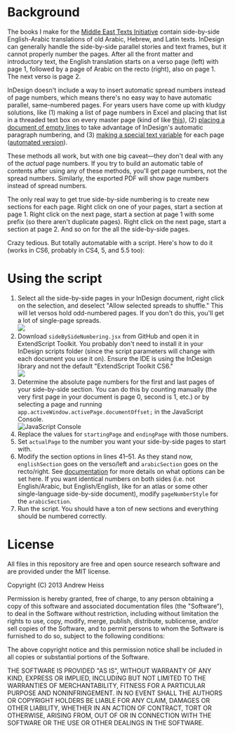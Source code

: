 # Background

The books I make for the [Middle East Texts Initiative](http://meti.byu.edu/) contain side-by-side English-Arabic translations of old Arabic, Hebrew, and Latin texts. InDesign can generally handle the side-by-side parallel stories and text frames, but it cannot properly number the pages. After all the front matter and introductory text, the English translation starts on a verso page (left) with page 1, followed by a page of Arabic on the recto (right), also on page 1. The next verso is page 2. 

InDesign doesn't include a way to insert automatic spread numbers instead of page numbers, which means there's no easy way to have automatic parallel, same-numbered pages. For years users have come up with kludgy solutions, like (1) making a list of page numbers in Excel and placing that list in a threaded text box on every master page (kind of like [this](http://indesignsecrets.com/making-numbered-tickets.php)), (2) [placing a document of empty lines](http://indesignsecrets.com/create-spread-numbers.php) to take advantage of InDesign's automatic paragraph numbering, and (3) [making a special text variable](http://indesignsecrets.com/create-spread-numbers.php#comment-497592) for each page ([automated version](http://benmilander.com/content/number-spreads-free-script)).

These methods all work, but with one big caveat—they don't deal with any of the *actual* page numbers. If you try to build an automatic table of contents after using any of these methods, you'll get page numbers, not the spread numbers. Similarly, the exported PDF will show page numbers instead of spread numbers. 

The only real way to get true side-by-side numbering is to create new sections for each page. Right click on one of your pages, start a section at page 1. Right click on the next page, start a section at page 1 with some prefix (so there aren't duplicate pages). Right click on the next page, start a section at page 2. And so on for the all the side-by-side pages. 

Crazy tedious. But totally automatable with a script. Here's how to do it (works in CS6, probably in CS4, 5, and 5.5 too):

# Using the script

1. Select all the side-by-side pages in your InDesign document, right click on the selection, and deselect "Allow selected spreads to shuffle." This will let versos hold odd-numbered pages. If you don't do this, you'll get a lot of single-page spreads.  
![](http://files.andrewheiss.com/images/side_by_side_numbers/spreads_shuffle.png)
2. Download `sideBySideNumbering.jsx` from GitHub and open it in ExtendScript Toolkit. You probably don't need to install it in your InDesign scripts folder (since the script parameters will change with each document you use it on). Ensure the IDE is using the InDesign library and not the default "ExtendScript Toolkit CS6."  
![](http://files.andrewheiss.com/images/side_by_side_numbers/select_library.png)
3. Determine the absolute page numbers for the first and last pages of your side-by-side section. You can do this by counting manually (the very first page in your document is page 0, second is 1, etc.) or by selecting a page and running `app.activeWindow.activePage.documentOffset;` in the JavaScript Console.  
![JavaScript Console](http://files.andrewheiss.com/images/side_by_side_numbers/console.png)
4. Replace the values for `startingPage` and `endingPage` with those numbers.
5. Set `actualPage` to the number you want your side-by-side pages to start with.
6. Modify the section options in lines 41–51. As they stand now, `englishSection` goes on the verso/left and `arabicSection` goes on the recto/right. See [documentation](http://jongware.mit.edu/idcs6js/pc_Section.html) for more details on what options can be set here. If you want identical numbers on both sides (i.e. not English/Arabic, but English/English, like for an atlas or some other single-language side-by-side document), modify `pageNumberStyle` for the `arabicSection`.
7. Run the script. You should have a ton of new sections and everything should be numbered correctly.


# License

All files in this repository are free and open source research software and are provided under the MIT license.

Copyright (C) 2013 Andrew Heiss

Permission is hereby granted, free of charge, to any person obtaining a copy of this software and associated documentation files (the "Software"), to deal in the Software without restriction, including without limitation the rights to use, copy, modify, merge, publish, distribute, sublicense, and/or sell copies of the Software, and to permit persons to whom the Software is furnished to do so, subject to the following conditions:

The above copyright notice and this permission notice shall be included in all copies or substantial portions of the Software.

THE SOFTWARE IS PROVIDED "AS IS", WITHOUT WARRANTY OF ANY KIND, EXPRESS OR IMPLIED, INCLUDING BUT NOT LIMITED TO THE WARRANTIES OF MERCHANTABILITY, FITNESS FOR A PARTICULAR PURPOSE AND NONINFRINGEMENT. IN NO EVENT SHALL THE AUTHORS OR COPYRIGHT HOLDERS BE LIABLE FOR ANY CLAIM, DAMAGES OR OTHER LIABILITY, WHETHER IN AN ACTION OF CONTRACT, TORT OR OTHERWISE, ARISING FROM, OUT OF OR IN CONNECTION WITH THE SOFTWARE OR THE USE OR OTHER DEALINGS IN THE SOFTWARE.
